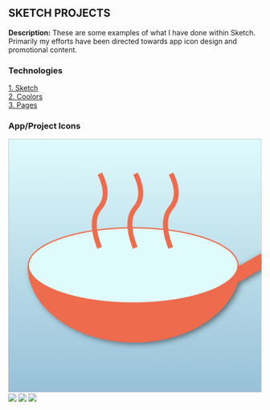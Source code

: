 ## SKETCH PROJECTS

**Description:** These are some examples of what I have done within Sketch. Primarily my efforts have been directed towards app icon design and promotional content. 

### Technologies 
<p>
<a href="https://www.sketch.com">1. Sketch</a>
<br>
<a href="https://coolors.co">2. Coolors</a>
<br>
<a href="https://www.apple.com/pages/">3. Pages</a>
</p>  

### App/Project Icons
<img src="images/Cookin'Book_Gradient.png?raw=true"/>
<img src="images/?raw=true"/>
<img src="images/?raw=true"/>
<img src="images/?raw=true"/>
